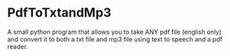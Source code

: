 # PdfToTxtandMp3
A small python program that allows you to take ANY pdf file (english only) and convert it to both a txt file and mp3 file using text to speech and a pdf reader.
